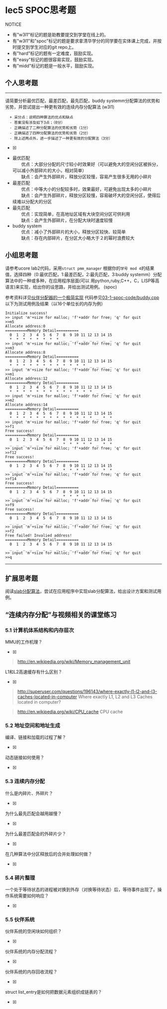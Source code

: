 # lec5 SPOC思考题


NOTICE
- 有"w3l1"标记的题是助教要提交到学堂在线上的。
- 有"w3l1"和"spoc"标记的题是要求拿清华学分的同学要在实体课上完成，并按时提交到学生对应的git repo上。
- 有"hard"标记的题有一定难度，鼓励实现。
- 有"easy"标记的题很容易实现，鼓励实现。
- 有"midd"标记的题是一般水平，鼓励实现。


## 个人思考题
---

请简要分析最优匹配，最差匹配，最先匹配，buddy systemm分配算法的优势和劣势，并尝试提出一种更有效的连续内存分配算法 (w3l1)
```
  + 采分点：说明四种算法的优点和缺点
  - 答案没有涉及如下3点；（0分）
  - 正确描述了二种分配算法的优势和劣势（1分）
  - 正确描述了四种分配算法的优势和劣势（2分）
  - 除上述两点外，进一步描述了一种更有效的分配算法（3分）
 ```
- [x]  

>  
+ 最优匹配  
　　优点：大部分分配的尺寸较小时效果好（可以避免大的空闲分区被拆分，可以减小外部碎片的大小，相对简单）  
　　缺点：会产生外部碎片，释放分区较慢，容易产生很多无用的小碎片  
+ 最差匹配  
　　优点：中等大小的分配较多时，效果最好，可避免出现太多的小碎片  
　　缺点：会产生外部碎片，释放分区较慢，容易破坏大的空闲分区，使得后续难以分配大的分区　　
+ 最先匹配  
　　优点：实现简单，在高地址区域有大块空间分区可供利用  
　　缺点：会产生外部碎片，在分配大块时速度较慢　　
+ buddy system  
　　优点：减小了外部碎片的大小，释放分区较快、较简单  
　　缺点：存在内部碎片，在分区大小略大于２的幂时浪费较大  

## 小组思考题

请参考ucore lab2代码，采用`struct pmm_manager` 根据你的`学号 mod 4`的结果值，选择四种（0:最优匹配，1:最差匹配，2:最先匹配，3:buddy systemm）分配算法中的一种或多种，在应用程序层面(可以 用python,ruby,C++，C，LISP等高语言)来实现，给出你的设思路，并给出测试用例。 (spoc)

>  
参考资料详见[伙伴分配器的一个极简实现](http://coolshell.cn/articles/10427.html#more-10427)
代码参见[03-1-spoc-code/buddy.cpp](https://github.com/swnhieian/os_exercises/tree/master/all/03-1-spoc-code/buddy.cpp "buddy.cpp")  
以下为测试用例及结果（以16个单位长的内存为例）
```
Initialize success!
>> input 'm'+size for malloc; 'f'+addr for free; 'q' for quit
>>m5
Allocate address:0
==========Memory Detail==========
  0  1  2  3  4  5  6  7  8  9 10 11 12 13 14 15
  *  *  *  *  *  *  *  *  _  _  _  _  _  _  _  _
>> input 'm'+size for malloc; 'f'+addr for free; 'q' for quit
>>m3
Allocate address:8
==========Memory Detail==========
  0  1  2  3  4  5  6  7  8  9 10 11 12 13 14 15
  *  *  *  *  *  *  *  *  *  *  *  *  _  _  _  _
>> input 'm'+size for malloc; 'f'+addr for free; 'q' for quit
>>m1
Allocate address:12
==========Memory Detail==========
  0  1  2  3  4  5  6  7  8  9 10 11 12 13 14 15
  *  *  *  *  *  *  *  *  *  *  *  *  *  _  _  _
>> input 'm'+size for malloc; 'f'+addr for free; 'q' for quit
>>m2
Allocate address:14
==========Memory Detail==========
  0  1  2  3  4  5  6  7  8  9 10 11 12 13 14 15
  *  *  *  *  *  *  *  *  *  *  *  *  *  _  *  *
>> input 'm'+size for malloc; 'f'+addr for free; 'q' for quit
>>f1
Free success!
==========Memory Detail==========
  0  1  2  3  4  5  6  7  8  9 10 11 12 13 14 15
  _  _  _  _  _  _  _  _  *  *  *  *  *  _  *  *
>> input 'm'+size for malloc; 'f'+addr for free; 'q' for quit
>>f12
Free success!
==========Memory Detail==========
  0  1  2  3  4  5  6  7  8  9 10 11 12 13 14 15
  _  _  _  _  _  _  _  _  *  *  *  *  _  _  *  *
>> input 'm'+size for malloc; 'f'+addr for free; 'q' for quit
>>f14
Free success!
==========Memory Detail==========
  0  1  2  3  4  5  6  7  8  9 10 11 12 13 14 15
  _  _  _  _  _  _  _  _  *  *  *  *  _  _  _  _
>> input 'm'+size for malloc; 'f'+addr for free; 'q' for quit
>>f9
Free success!
==========Memory Detail==========
  0  1  2  3  4  5  6  7  8  9 10 11 12 13 14 15
  _  _  _  _  _  _  _  _  _  _  _  _  _  _  _  _
>> input 'm'+size for malloc; 'f'+addr for free; 'q' for quit
>>f2
Free failed! Invalied address!
==========Memory Detail==========
  0  1  2  3  4  5  6  7  8  9 10 11 12 13 14 15
  _  _  _  _  _  _  _  _  _  _  _  _  _  _  _  _
>> input 'm'+size for malloc; 'f'+addr for free; 'q' for quit
>>q
```

--- 

## 扩展思考题

阅读[slab分配算法](http://en.wikipedia.org/wiki/Slab_allocation)，尝试在应用程序中实现slab分配算法，给出设计方案和测试用例。

## “连续内存分配”与视频相关的课堂练习

### 5.1 计算机体系结构和内存层次
MMU的工作机理？

- [x]  

>  http://en.wikipedia.org/wiki/Memory_management_unit

L1和L2高速缓存有什么区别？

- [x]  

>  http://superuser.com/questions/196143/where-exactly-l1-l2-and-l3-caches-located-in-computer
>  Where exactly L1, L2 and L3 Caches located in computer?

>  http://en.wikipedia.org/wiki/CPU_cache
>  CPU cache

### 5.2 地址空间和地址生成
编译、链接和加载的过程了解？

- [x]  

>  

动态链接如何使用？

- [x]  

>  


### 5.3 连续内存分配
什么是内碎片、外碎片？

- [x]  

>  

为什么最先匹配会越用越慢？

- [x]  

>  

为什么最差匹配会的外碎片少？

- [x]  

>  

在几种算法中分区释放后的合并处理如何做？

- [x]  

>  

### 5.4 碎片整理
一个处于等待状态的进程被对换到外存（对换等待状态）后，等待事件出现了。操作系统需要如何响应？

- [x]  

>  

### 5.5 伙伴系统
伙伴系统的空闲块如何组织？

- [x]  

>  

伙伴系统的内存分配流程？

- [x]  

>  

伙伴系统的内存回收流程？

- [x]  

>  

struct list_entry是如何把数据元素组织成链表的？

- [x]  

>  



